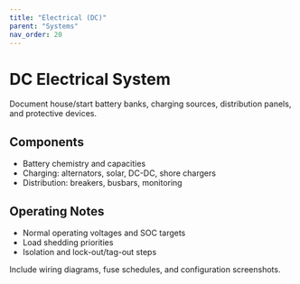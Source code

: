 ```yaml
---
title: "Electrical (DC)"
parent: "Systems"
nav_order: 20
---
```


# DC Electrical System

Document house/start battery banks, charging sources, distribution panels, and protective devices.

## Components

- Battery chemistry and capacities
- Charging: alternators, solar, DC-DC, shore chargers
- Distribution: breakers, busbars, monitoring

## Operating Notes

- Normal operating voltages and SOC targets
- Load shedding priorities
- Isolation and lock-out/tag-out steps

Include wiring diagrams, fuse schedules, and configuration screenshots.
